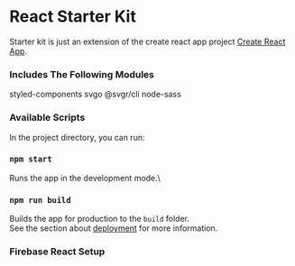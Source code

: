 # React Starter Kit

Starter kit is just an extension of the create react app project [Create React App](https://github.com/facebook/create-react-app).

### Includes The Following Modules

styled-components
svgo
@svgr/cli
node-sass

### Available Scripts

In the project directory, you can run:

### `npm start`

Runs the app in the development mode.\

### `npm run build`

Builds the app for production to the `build` folder.\
See the section about [deployment](https://facebook.github.io/create-react-app/docs/deployment) for more information.

### Firebase React Setup
